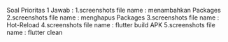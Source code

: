 Soal Prioritas 1 Jawab :
1.screenshots file name : menambahkan Packages
2.screenshots file name : menghapus Packages
3.screenshots file name : Hot-Reload
4.screenshots file name : flutter build APK
5.screenshots file name : flutter clean
